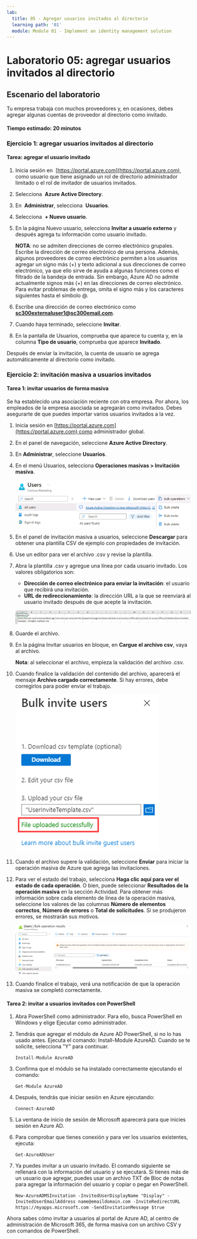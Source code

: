 ```yaml
---
lab:
  title: 05 - Agregar usuarios invitados al directorio
  learning path: '01'
  module: Module 01 - Implement an identity management solution
---
```


# Laboratorio 05: agregar usuarios invitados al directorio

## Escenario del laboratorio

Tu empresa trabaja con muchos proveedores y, en ocasiones, debes agregar algunas cuentas de proveedor al directorio como invitado.

#### Tiempo estimado: 20 minutos

### Ejercicio 1: agregar usuarios invitados al directorio

#### Tarea: agregar el usuario invitado

1. Inicia sesión en  [https://portal.azure.com](https://portal.azure.com)  como usuario que tiene asignado un rol de directorio administrador limitado o el rol de invitador de usuarios invitados.

2. Selecciona  **Azure Active Directory**.

3. En  **Administrar**, selecciona  **Usuarios**.

4. Selecciona  **+ Nuevo usuario**.

5. En la página Nuevo usuario, selecciona **Invitar a usuario externo** y después agrega tu información como usuario invitado.

    **NOTA**: no se admiten direcciones de correo electrónico grupales. Escribe la dirección de correo electrónico de una persona. Además, algunos proveedores de correo electrónico permiten a los usuarios agregar un signo más (+) y texto adicional a sus direcciones de correo electrónico, ya que ello sirve de ayuda a algunas funciones como el filtrado de la bandeja de entrada. Sin embargo, Azure AD no admite actualmente signos más (+) en las direcciones de correo electrónico. Para evitar problemas de entrega, omita el signo más y los caracteres siguientes hasta el símbolo @.

6. Escribe una dirección de correo electrónico como **sc300externaluser1@sc300email.com**.

7. Cuando haya terminado, seleccione **Invitar**.

8. En la pantalla de Usuarios, comprueba que aparece tu cuenta y, en la columna **Tipo de usuario**, comprueba que aparece **Invitado**.

Después de enviar la invitación, la cuenta de usuario se agrega automáticamente al directorio como invitado.


### Ejercicio 2: invitación masiva a usuarios invitados

#### Tarea 1: invitar usuarios de forma masiva

Se ha establecido una asociación reciente con otra empresa. Por ahora, los empleados de la empresa asociada se agregarán como invitados. Debes asegurarte de que puedes importar varios usuarios invitados a la vez.

1. Inicia sesión en [https://portal.azure.com](https://portal.azure.com) como administrador global.

2. En el panel de navegación, seleccione **Azure Active Directory**.

3. En **Administrar**, seleccione **Usuarios**.

4. En el menú Usuarios, selecciona **Operaciones masivas > Invitación masiva**.

     ![Imagen de pantalla que muestra la página Todos los usuarios con las opciones de menú Operaciones masivas e Invitación masiva resaltadas](./media/lp1-mod3-bulk-invite-option.png)

5. En el panel de invitación masiva a usuarios, seleccione **Descargar** para obtener una plantilla CSV de ejemplo con propiedades de invitación.

6. Use un editor para ver el archivo .csv y revise la plantilla.

7. Abra la plantilla .csv y agregue una línea por cada usuario invitado. Los valores obligatorios son:

    - **Dirección de correo electrónico para enviar la invitación**: el usuario que recibirá una invitación.
    - **URL de redireccionamiento**: la dirección URL a la que se reenviará al usuario invitado después de que acepte la invitación.

    ![Imagen de pantalla que muestra el archivo CSV de la plantilla de invitación masiva de usuarios de ejemplo](./media/lp1-mod3-template-csv.png)

8. Guarde el archivo.

9. En la página Invitar usuarios en bloque, en **Cargue el archivo csv**, vaya al archivo.

     **Nota**: al seleccionar el archivo, empieza la validación del archivo .csv.

10. Cuando finalice la validación del contenido del archivo, aparecerá el mensaje **Archivo cargado correctamente**. Si hay errores, debe corregirlos para poder enviar el trabajo.

    ![Imagen de pantalla que muestra la opción de invitación masiva de usuarios con el mensaje de archivo cargado correctamente resaltado](./media/lp1-mod3-bulk-invite-users-upload-csv.png)

11. Cuando el archivo supere la validación, seleccione **Enviar** para iniciar la operación masiva de Azure que agrega las invitaciones.

12. Para ver el estado del trabajo, selecciona **Haga clic aquí para ver el estado de cada operación**. O bien, puede seleccionar **Resultados de la operación masiva** en la sección Actividad. Para obtener más información sobre cada elemento de línea de la operación masiva, seleccione los valores de las columnas **Número de elementos correctos**, **Número de errores** o **Total de solicitudes**. Si se produjeron errores, se mostrarán sus motivos.

    ![Imagen de pantalla que muestra los resultados de una operación masiva](./media/lp1-mod3-bulk-operations-results.png)

13. Cuando finalice el trabajo, verá una notificación de que la operación masiva se completó correctamente.

#### Tarea 2: invitar a usuarios invitados con PowerShell

1. Abra PowerShell como administrador.  Para ello, busca PowerShell en Windows y elige Ejecutar como administrador.  

1. Tendrás que agregar el módulo de Azure AD PowerShell, si no lo has usado antes.  Ejecuta el comando: Install-Module AzureAD.  Cuando se te solicite, selecciona "Y" para continuar.

    ``` 
    Install-Module AzureAD
    ```

1. Confirma que el módulo se ha instalado correctamente ejecutando el comando:  

    ```
    Get-Module AzureAD 
    ```

1. Después, tendrás que iniciar sesión en Azure ejecutando:  

    ```
    Connect-AzureAD
    ```
    
1. La ventana de inicio de sesión de Microsoft aparecerá para que inicies sesión en Azure AD.  

1. Para comprobar que tienes conexión y para ver los usuarios existentes, ejecuta:  

    ```
    Get-AzureADUser 
    ```

1. Ya puedes invitar a un usuario invitado.  El comando siguiente se rellenará con la información del usuario y se ejecutará.  Si tienes más de un usuario que agregar, puedes usar un archivo TXT de Bloc de notas para agregar la información del usuario y copiar o pegar en PowerShell. 

    ```
    New-AzureADMSInvitation -InvitedUserDisplayName "Display" -InvitedUserEmailAddress name@emaildomain.com -InviteRedirectURL https://myapps.microsoft.com -SendInvitationMessage $true 
    ```

Ahora sabes cómo invitar a usuarios al portal de Azure AD, al centro de administración de Microsoft 365, de forma masiva con un archivo CSV y con comandos de PowerShell.
